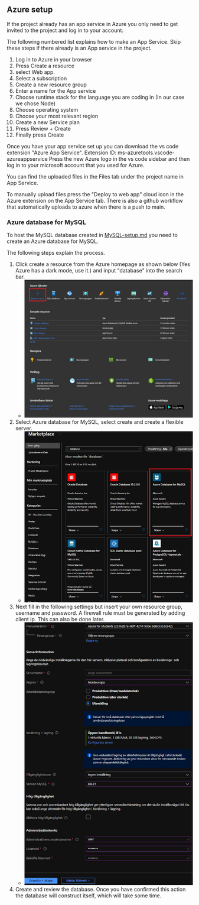 ## Azure setup

If the project already has an app service in Azure you only need to get invited to the project and log in to your account. 

The following numbered list explains how to make an App Service. Skip these steps if there already is an App service in the project.
1. Log in to Azure in your browser
2. Press Create a resource
3. select Web app. 
4. Select a subscription 
5. Create a new resource group
6. Enter a name for the App service
7. Choose runtime stack for the language you are coding in (In our case we chose Node)
8. Choose operating system
9. Choose your most relevant region
10. Create a new Service plan
11. Press Review + Create
12. Finally press Create

Once you have your app service set up you can download the vs code extension "Azure App Service". 
    Extension ID: ms-azuretools.vscode-azureappservice
Press the new Azure logo in the vs code sidebar and then log in to your microsoft account that you used for Azure.

You can find the uploaded files in the Files tab under the project name in App Service. 

To manually upload files press the "Deploy to web app" cloud icon in the Azure extension on the App Service tab. 
There is also a github workflow that automatically uploads to azure when there is a push to main.

### Azure database for MySQL

To host the MySQL database created in [MySQL-setup.md](MySQL-setup.md) you need to create an Azure database for MySQL.

The following steps explain the process.
1. Click create a resource from the Azure homepage as shown below (Yes Azure has a dark mode, use it.) and input "database" into the search bar.
    - ![Azure home](images/Azure-homepage.JPG)
2. Select Azure database for MySQL, select create and create a flexible server.
    - ![Azure markeplace](images/Azure-marketplace.JPG)
3. Next fill in the following settings but insert your own resource group, username and password. A firewall rule must be generated by adding client ip. This can also be done later.
    - ![Database creation](images/Database-creation.JPG)
4. Create and review the database. Once you have confirmed this action the database will construct itself, which will take some time.